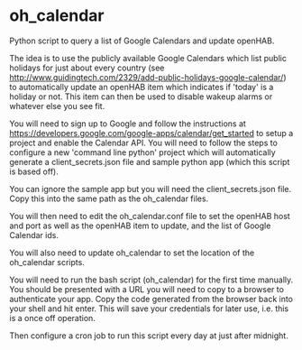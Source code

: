 oh_calendar
===========

Python script to query a list of Google Calendars and update openHAB.

The idea is to use the publicly available Google Calendars which list public holidays for just about every country (see http://www.guidingtech.com/2329/add-public-holidays-google-calendar/) to automatically update an openHAB item which indicates if 'today' is a holiday or not. This item can then be used to disable wakeup alarms or whatever else you see fit.

You will need to sign up to Google and follow the instructions at https://developers.google.com/google-apps/calendar/get_started to setup a project and enable the Calendar API. You will need to follow the steps to configure a new 'command line python' project which will automatically generate a client_secrets.json file and sample python app (which this script is based off).

You can ignore the sample app but you will need the client_secrets.json file. Copy this into the same path as the oh_calendar files.

You will then need to edit the oh_calendar.conf file to set the openHAB host and port as well as the openHAB item to update, and the list of Google Calendar ids.

You will also need to update oh_calendar to set the location of the oh_calendar scripts.

You will need to run the bash script (oh_calendar) for the first time manually. You should be presented with a URL you will need to copy to a browser to authenticate your app. Copy the code generated from the browser back into your shell and hit enter. This will save your credentials for later use, i.e. this is a once off operation.

Then configure a cron job to run this script every day at just after midnight.